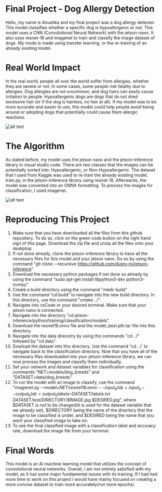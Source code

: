 # Final Project - Dog Allergy Detection
Hello, my name is Anushka and my final project was a dog allergy detector. This model 
classifies whether a specific dog is hypoallergenic or not. This model uses a CNN (Convolutional Neural Network) 
with the jetson-nano. It also uses resnet-18 and imagenet to train and classify the image dataset of dogs. My mode is made using
transfer learning, or the re-training of an already existing model.

# Real World Impact
In the real world, people all over the world suffer from allergies, whether they are severe or not. In some cases, some people
risk fatality due to allergies. Dog allergies are not uncommon, and dog hairs can easily cause irritation to people. Hypoallergenic dogs
are dogs that do not shed excessive hair (or if the dog is hairless, no hair at all). If my model was to be more accurate and easier to use,
this model could help people avoid being around or adopting dogs that potentially could cause them allergic reactions.

![alt text](https://github.com/anushkagaur27/Final-Project/assets/141268862/f293088a-8da5-4c0b-a015-ecbf1cb0da21)

# The Algorithm
As stated before, my model uses the jetson nano and the jetson-inference library in visual studio code. There are two classes
that the images can be potentially sorted into: Hypoallergenic, or Non-Hypoallergenic. The dataset that I used from Kaggle was used to re-train 
the already existing model, train.py, in the jetson-inference library using resnet-18. Afterwards, the model was converted into an ONNX formatting. To process the images for classification, I used imagenet. 

![alt text](https://github.com/anushkagaur27/Final-Project/assets/141268862/8f61d6a6-4366-4271-b7ad-ab4984e0c7ca)

# Reproducing This Project
1) Make sure that you have downloaded all the files from this github repository. To do so, click on the green code button on the right
hand sign of this page. Download the zip file and unzip all the files onto your deskptop.
2) If not done already, clone the jetson-inference library to have all the necessary files for this model and your jetson nano. Do so by using the command
"git clone --recursive https://github.com/dusty-nv/jetson-inference".
3) Download the necessary python packages if not done so already by using the command "sudo apt-get install libpython3-dev python3-numpy"
4) Create a build directory using the command "mkdir build"
5) Use the command "cd build" to navigate into the new build directory. In this directory, use the command "cmake ../".
6) Navigate into vsCode or your desired terminal. Make sure that your jetson nano is connected.
7) Navigate into the directory "cd jetson-inference/python/training/classification/models".
8) Download the resnet18.onnx file and the model_best.pth.tar file into this directory.
9) Navigate into the data direcotry by using the commands "cd ../" followed by "cd data".
10) Dowload the dataset into this directory. Use the command "cd ../' to navigate back to the classification directory.
Now that you have all of the necessary files downloaded into your jetson-inference library, we can now process the images and classify them individually.
11) Set your network and dataset variables for classification using the commands "NET=models/dog_breeds" and "DATASET=data/dog_breeds".
12) To run the model with an image to classify, use the command "imagenet.py --model=$NET/resnet18.onnx --input_blob=input_0 --output_blob=output_0 labels=$DATASET/labels.txt $DATASET/test/$DIRECTORY/$IMAGE.jpg $DESIRED.jpg", where $DATASET is not to be changed(it is used for the dataset variable that we already
set), $DIRECTORY being the name of the directory that the image to be classified is under, and $DESIRED being the name that you want your classified image to take on.
14) To see the final classified image with a classification label and accuracy rate, download the image file from your terminal.

# Final Words
This model is an AI machine learning model that utilizes the concept of convolutional neural networks. Overall, I am not entirely satisfied with my model, as it has some major fundamental issues with its training. If I had had more time to work on this project I would have mainly focused on creating a more concise dataset to train more accurately(run more epochs). 
